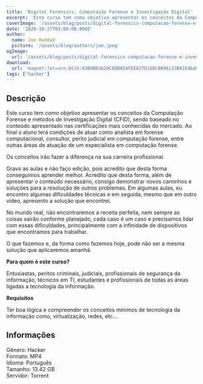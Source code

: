 ```yaml
---
title: 'Digital Forensics, Computação Forense e Investigação Digital'
excerpt: 'Este curso tem como objetivo apresentar os conceitos da Computação Forense e métodos de Investigação Digital (CFID), sendo baseado no conteúdo apresentado nas certificações mais conhecidas do mercado. Ao final o aluno terá condições de atuar como analista em forense computacional, consulto'
coverImage: '/assets/blog/posts/digital-forensics-computacao-forense-e-investigacao-digital.png'
date: '2020-10-27T03:00:00.000Z'
author:
  name: Joe Haddad
  picture: '/assets/blog/authors/joe.jpeg'
ogImage:
  url: '/assets/blog/posts/digital-forensics-computacao-forense-e-investigacao-digital.png'
download:
  url: 'magnet:?xt=urn:btih:83B9B03620C6DB85AFEE637D160C8896133B01E4&dn=Digital%20Forensics%2c%20Computa%c3%a7%c3%a3o%20Forense%20e%20Investiga%c3%a7%c3%a3o%20Digital&tr=udp%3a%2f%2ftracker.openbittorrent.com%3a1337%2fannounce&tr=udp%3a%2f%2ftracker.opentrackr.org%3a1337%2fannounce'
tags: ['hacker']
---
```

<h2>Descrição</h2>
<p></p><p>Este curso tem como objetivo apresentar os conceitos da Computação Forense e métodos de Investigação Digital (CFID), sendo baseado no conteúdo apresentado nas certificações mais conhecidas do mercado. Ao final o aluno terá condições de atuar como analista em forense computacional, consultor, perito judicial em computação forense, entre outras áreas de atuação de um especialista em computação forense.</p><p>Os conceitos irão fazer a diferença na sua carreira profissional.</p><p>Gravo as aulas e não faço edição, pois acredito que desta forma conseguimos aprender melhor. Acredito que desta forma, além de apresentar o conteúdo necessário, consigo demonstrar novos caminhos e soluções para a resolução de outros problemas. Em algumas aulas, eu encontro algumas dificuldades técnicas e em seguida, mesmo que em outro vídeo, apresento a solução que encontrei.</p><p>No mundo real, não encontraremos a receita perfeita, nem sempre as coisas sairão conforme planejado, cada caso é um caso e precisamos lidar com essas dificuldades, principalmente com a infinidade de dispositivos que encontramos para trabalhar.</p><p>O que fazemos e, da forma como fazemos hoje, pode não ser a mesma solução que aplicaremos amanhã.</p><p><strong>Para quem é este curso?</strong></p><p>Entusiastas, peritos criminais, judiciais, profissionais de segurança da informação, técnicos em TI, estudantes e profissionais de todas as áreas ligadas a tecnologia da informação.</p><p><strong>Requisitos</strong></p><p>Ter boa lógica e compreender os conceitos mínimos de tecnologia da informação como, virtualização, redes, etc…</p><h2>Informações</h2><p>Gênero: Hacker<br/>Formato: MP4<br/>Idioma: Português<br/>Tamanho: 13.42 GB<br/>Servidor: Torrent</p>